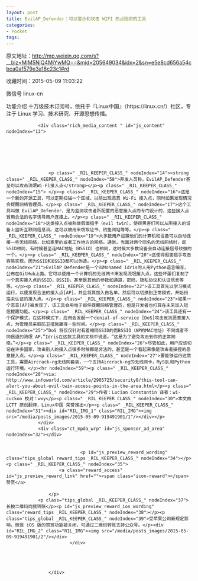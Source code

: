 ```yaml
---
layout: post
title: EvilAP_Defender：可以警示和攻击 WIFI 热点陷阱的工具
categories:
- Pocket
tags:
---
```

原文地址：http://mp.weixin.qq.com/s?__biz=MjM5NjQ4MjYwMQ==&mid=205649034&idx=2&sn=e5e8cd656a54cbca0af579e3a18c23c1#rd

收藏时间：2015-05-09 11:03:22

<div  ><div id="img-content" nodeIndex="5"><p class="profile_meta _RIL_KEEPER_CLASS_" nodeIndex="10">
                            <label class="profile_meta_label">微信号</label>
                            <span class="profile_meta_value">linux-cn</span>
                            </p><p class="profile_meta _RIL_KEEPER_CLASS_" nodeIndex="11">
                            <label class="profile_meta_label">功能介绍</label>
                            <span class="profile_meta_value">十万级技术订阅号，依托于『Linux中国』（https://linux.cn/）社区，专注于 Linux 学习、技术研究、开源思想传播。</span>
                            </p>
                                                
                
                <div class="rich_media_content " id="js_content" nodeIndex="13">
                    

                    

                    
                    
                    <p class=" _RIL_KEEPER_CLASS_" nodeIndex="14"><strong class=" _RIL_KEEPER_CLASS_" nodeIndex="58">开发人员称，EvilAP_Defender甚至可以攻击流氓Wi-Fi接入点</strong></p><p class=" _RIL_KEEPER_CLASS_" nodeIndex="15"> </p><p class=" _RIL_KEEPER_CLASS_" nodeIndex="16">这是一个新的开源工具，可以定期扫描一个区域，以防出现恶意 Wi-Fi 接入点，同时如果发现情况会提醒网络管理员。</p><p class=" _RIL_KEEPER_CLASS_" nodeIndex="17">这个工具叫做 EvilAP_Defender，是为监测攻击者所配置的恶意接入点而专门设计的，这些接入点冒用合法的名字诱导用户连接上。</p><p class=" _RIL_KEEPER_CLASS_" nodeIndex="18">这类接入点被称做假面猎手（evil twin），使得黑客们可以从所接入的设备上监听互联网信息流。这可以被用来窃取证书、钓鱼网站等等。</p><p class=" _RIL_KEEPER_CLASS_" nodeIndex="19">大多数用户设置他们的计算机和设备可以自动连接一些无线网络，比如家里的或者工作地方的网络。通常，当面对两个同名的无线网络时，即SSID相同，有时候甚至连MAC地址（BSSID）也相同，这时候大多数设备会自动连接信号较强的一个。</p><p class=" _RIL_KEEPER_CLASS_" nodeIndex="20">这使得假面猎手攻击容易实现，因为SSID和BSSID都可以伪造。</p><p class=" _RIL_KEEPER_CLASS_" nodeIndex="21">EvilAP_Defender是一个叫Mohamed Idris的人用Python语言编写，公布在GitHub上面。它可以使用一个计算机的无线网卡来发现流氓接入点，这些坏蛋们复制了一个真实接入点的SSID，BSSID，甚至是其他的参数如通道，密码，隐私协议和认证信息等等。</p><p class=" _RIL_KEEPER_CLASS_" nodeIndex="22">该工具首先以学习模式运行，以便发现合法的接入点[AP]，并且将其加入白名单。然后可以切换到正常模式，开始扫描未认证的接入点。</p><p class=" _RIL_KEEPER_CLASS_" nodeIndex="23">如果一个恶意[AP]被发现了，该工具会用电子邮件提醒网络管理员，但是开发者也打算在未来加入短信提醒功能。</p><p class=" _RIL_KEEPER_CLASS_" nodeIndex="24">该工具还有一个保护模式，在这种模式下，应用会发起一个denial-of-service [DoS]攻击反抗恶意接入点，为管理员采取防卫措施赢得一些时间。</p><p class=" _RIL_KEEPER_CLASS_" nodeIndex="25">“DoS 将仅仅针对有着相同SSID的而BSSID（AP的MAC地址）不同或者不同信道的流氓 AP，”Idris在这款工具的文档中说道。“这是为了避免攻击到你的正常网络。”</p><p class=" _RIL_KEEPER_CLASS_" nodeIndex="26">尽管如此，用户应该切记在许多国家，攻击别人的接入点很多时候都是非法的，甚至是一个看起来像是攻击者操控的恶意接入点。</p><p class=" _RIL_KEEPER_CLASS_" nodeIndex="27">要能够运行这款工具，需要Aircrack-ng无线网套装，一个支持Aircrack-ng的无线网卡，MySQL和Python运行环境。</p><hr nodeIndex="59"><p class=" _RIL_KEEPER_CLASS_" nodeIndex="28">via: http://www.infoworld.com/article/2905725/security0/this-tool-can-alert-you-about-evil-twin-access-points-in-the-area.html</p><p class=" _RIL_KEEPER_CLASS_" nodeIndex="29">作者：Lucian Constantin 译者：wi-cuckoo 校对：wxy</p><p class=" _RIL_KEEPER_CLASS_" nodeIndex="30">本文由 LCTT 原创翻译，Linux中国 荣誉推出</p><p class=" _RIL_KEEPER_CLASS_" nodeIndex="31"><div id="RIL_IMG_1" class="RIL_IMG"><img src="/media/posts_images/2015-05-09-919491901/1"/></div></p>
                </div>
                <div class="ct_mpda_wrp" id="js_sponsor_ad_area" nodeIndex="32"></div>

                
                                <p id="js_preview_reward_wording" class="tips_global reward_tips _RIL_KEEPER_CLASS_" nodeIndex="34"></p><p class=" _RIL_KEEPER_CLASS_" nodeIndex="35">
                        <a class="reward_access" id="js_preview_reward_link" href=""><span class="icon-reward"></span>赞赏</a>

                    </p>
                <p class="tips_global _RIL_KEEPER_CLASS_" nodeIndex="37">长按二维码向我转账</p><p id="js_preview_reward_ios_wording" class="reward_tips _RIL_KEEPER_CLASS_" nodeIndex="38"></p><p class="tips_global _RIL_KEEPER_CLASS_" nodeIndex="39">受苹果公司新规定影响，微信 iOS 版的赞赏功能被关闭，可通过二维码转账支持公众号。</p><div id="RIL_IMG_2" class="RIL_IMG"><img src="/media/posts_images/2015-05-09-919491901/2"/></div>
                            </div>
                        
                        


                    </div>
